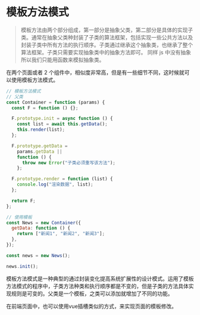 # 模板方法模式

> 模板方法由两个部分组成，第一部分是抽象父类，第二部分是具体的实现子类。通常在抽象父类种封装了子类的算法框架，包括实现一些公共方法以及封装子类中所有方法的执行顺序。子类通过继承这个抽象类，也继承了整个算法框架。子类只需要实现抽象类中的抽象方法即可。
> 同样 js 中没有抽象所以我们只能用函数来模拟抽象类。

在两个页面或者 2 个组件中，相似度非常高，但是有一些细节不同，这时候就可以使用模板方法模式。

```javascript
// 模板方法模式
// 父类
const Container = function (params) {
  const F = function () {};

  F.prototype.init = async function () {
    const list = await this.getData();
    this.render(list);
  };

  F.prototype.getData =
    params.getData ||
    function () {
      throw new Error("子类必须重写该方法");
    };

  F.prototype.render = function (list) {
    console.log("渲染数据", list);
  };

  return F;
};

// 使用模板
const News = new Container({
  getData: function () {
    return ["新闻1", "新闻2", "新闻3"];
  },
});

const news = new News();

news.init();
```

模板方法模式是一种典型的通过封装变化提高系统扩展性的设计模式。运用了模板方法模式的程序中，子类方法种类和执行顺序都是不变的，但是子类的方法具体实现规则是可变的。父类是一个模板，之类可以添加就增加了不同的功能。

在前端页面中，也可以使用vue插槽类似的方式，来实现页面的模板修改。
